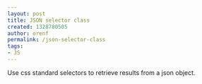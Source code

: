 ```yaml
---
layout: post
title: JSON selector class
created: 1328780505
author: orenf
permalink: /json-selector-class
tags:
- JS
---
```

<p>Use css standard selectors to retrieve results from a json object.</p>
